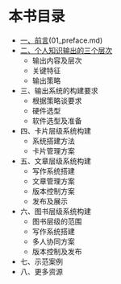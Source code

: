 # 本书目录

- [一、前言]()(01_preface.md)
- [二、个人知识输出的三个层次][2]
	- 输出内容及层次
	- 关键特征
	- 输出策略
- 三、输出系统的构建要求
	- 根据策略谈要求
	- 硬件选型
	- 软件选型及准备
- 四、卡片层级系统构建
	- 系统搭建方法
	- 卡片管理方案
- 五、文章层级系统构建
	- 写作系统搭建
	- 文章管理方案
	- 版本控制方案
	- 发布及展示
- 六、图书层级系统构建
	- 图书层级的范围
	- 写作系统搭建
	- 多人协同方案
	- 版本控制及发布
- 七、示范案例
- 八、更多资源

[2]:	2_system_principle/README.md "二、个人知识输出的三个层次"
